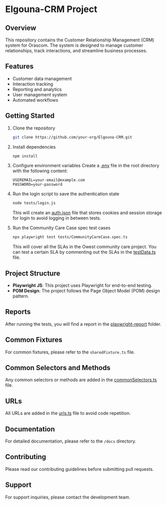 # Elgouna-CRM Project

## Overview
This repository contains the Customer Relationship Management (CRM) system for Orascom. The system is designed to manage customer relationships, track interactions, and streamline business processes.

## Features
- Customer data management
- Interaction tracking
- Reporting and analytics
- User management system
- Automated workflows

## Getting Started
1. Clone the repository
    ```bash
    git clone https://github.com/your-org/Elgouna-CRM.git
    ```

2. Install dependencies
    ```bash
    npm install
    ```

3. Configure environment variables
    Create a [.env](http://_vscodecontentref_/1) file in the root directory with the following content:
    ```plaintext
    USEREMAIL=your-email@example.com
    PASSWORD=your-password
    ```

4. Run the login script to save the authentication state
    ```bash
    node tests/login.js
    ```
    This will create an [auth.json](http://_vscodecontentref_/2) file that stores cookies and session storage for login to avoid logging in between tests.

5. Run the Community Care Case spec test cases
    ```bash
    npx playwright test tests/CommunityCareCase.spec.ts
    ```
    This will cover all the SLAs in the Owest community care project. You can test a certain SLA by commenting out the SLAs in the [testData.ts](http://_vscodecontentref_/3) file.

## Project Structure
- **Playwright JS**: This project uses Playwright for end-to-end testing.
- **POM Design**: The project follows the Page Object Model (POM) design pattern.

## Reports
After running the tests, you will find a report in the [playwright-report](http://_vscodecontentref_/4) folder.

## Common Fixtures
For common fixtures, please refer to the `sharedFixture.ts` file.

## Common Selectors and Methods
Any common selectors or methods are added in the [commonSelectors.ts](http://_vscodecontentref_/5) file.

## URLs
All URLs are added in the [urls.ts](http://_vscodecontentref_/6) file to avoid code repetition.

## Documentation
For detailed documentation, please refer to the `/docs` directory.

## Contributing
Please read our contributing guidelines before submitting pull requests.

## Support
For support inquiries, please contact the development team.